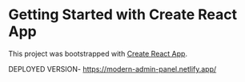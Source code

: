 # Getting Started with Create React App

This project was bootstrapped with [Create React App](https://github.com/facebook/create-react-app).


DEPLOYED VERSION- https://modern-admin-panel.netlify.app/
